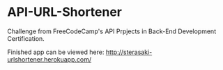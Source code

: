 # API-URL-Shortener
Challenge from FreeCodeCamp's API Prpjects in Back-End Development Certification.

Finished app can be viewed here: http://sterasaki-urlshortener.herokuapp.com/
